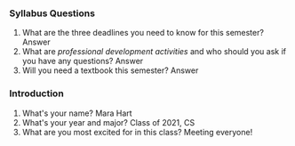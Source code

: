 ### Syllabus Questions
1. What are the three deadlines you need to know for this semester?
Answer
2. What are *professional development activities* and who should you ask if you have any questions?
Answer
3. Will you need a textbook this semester?
Answer

### Introduction
1. What's your name?
Mara Hart
2. What's your year and major?
Class of 2021, CS
3. What are you most excited for in this class?
Meeting everyone!